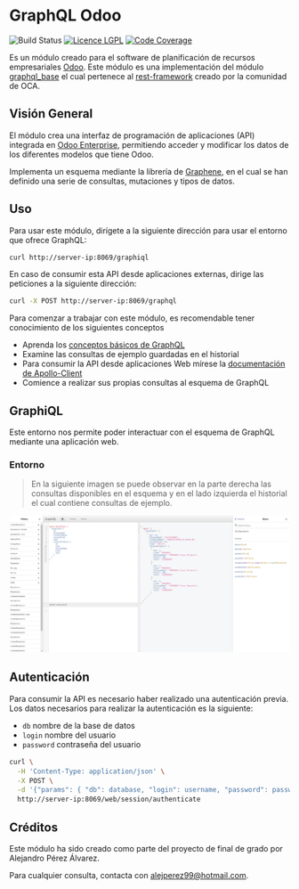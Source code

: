 # GraphQL Odoo

![Build Status](http://runbot.odoo.com/runbot/badge/flat/1/master.svg)
[![Licence LGPL](https://img.shields.io/badge/licence-LGPL--3-blue.png)](http://www.gnu.org/licenses/lgpl-3.0-standalone.html)
[![Code Coverage](https://img.shields.io/badge/github-OCA%2Frest--framework-lightgray.png?logo=github)](https://github.com/OCA/rest-framework/tree/13.0/graphql_base)

Es un módulo creado para el software de planificación de recursos empresariales [Odoo](https://github.com/odoo/odoo). Este módulo es una implementación del módulo [graphql_base](https://github.com/OCA/rest-framework/tree/13.0/graphql_base) el cual pertenece al [rest-framework](https://github.com/OCA/rest-framework/tree/13.0) creado por la comunidad de OCA.

## Visión General

El módulo crea una interfaz de programación de aplicaciones (API) integrada en [Odoo Enterprise](https://www.odoo.com/es_ES/),  permitiendo acceder y modificar los datos de los diferentes modelos que tiene Odoo.

Implementa un esquema mediante la librería de [Graphene](https://graphene-python.org/), en el cual se han definido una serie de consultas, mutaciones y tipos de datos.

## Uso

Para usar este módulo, dirígete a la siguiente dirección para usar el entorno que ofrece GraphQL:

```bash
curl http://server-ip:8069/graphiql
```

En caso de consumir esta API desde aplicaciones externas, dirige las peticiones a la siguiente dirección:

```bash
curl -X POST http://server-ip:8069/graphql
```

Para comenzar a trabajar con este módulo, es recomendable tener conocimiento de los siguientes conceptos

- Aprenda los [conceptos básicos de GraphQL](https://graphql.org/learn/)
- Examine las consultas de ejemplo guardadas en el historial
- Para consumir la API desde aplicaciones Web mírese la [documentación de Apollo-Client](https://www.apollographql.com/docs/)
- Comience a realizar sus propias consultas al esquema de GraphQL

## GraphiQL

Este entorno nos permite poder interactuar con el esquema de GraphQL mediante una aplicación web.

### Entorno

> En la siguiente imagen se puede observar en la parte derecha las consultas disponibles en el esquema y en el lado izquierda el historial el cual contiene consultas de ejemplo.

![Queries](./screenshots/graphiql.png)

## Autenticación

Para consumir la API es necesario haber realizado una autenticación previa. Los datos necesarios para realizar la autenticación es la siguiente:

- `db` nombre de la base de datos
- `login` nombre del usuario
- `password` contraseña del usuario

```bash
curl \
  -H 'Content-Type: application/json' \
  -X POST \
  -d '{"params": { "db": database, "login": username, "password": password }}' \
  http://server-ip:8069/web/session/authenticate
```

## Créditos

Este módulo ha sido creado como parte del proyecto de final de grado por Alejandro Pérez Álvarez.

Para cualquier consulta, contacta con <alejperez99@hotmail.com>.
